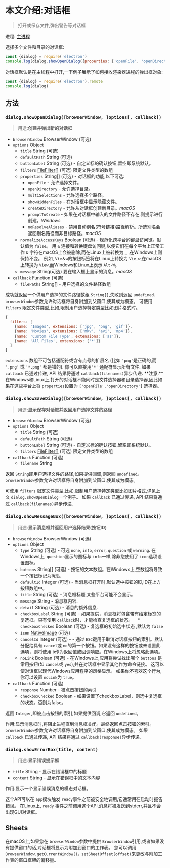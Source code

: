 # 本文介绍:对话框

> 打开或保存文件,弹出警告等对话框

进程: [主进程](../glossary.md#main-process)    

选择多个文件和目录的对话框:
```JavaScript
const {dialog} = require('electron')
console.log(dialog.showOpenDialog({properties: ['openFile', 'openDirectory', 'multiSelections']}))
```

对话框默认是在主线程中打开,一下例子展示了如何接收渲染器进程的弹出框对象:

```JavaScript
const {dialog} = require('electron').remote
console.log(dialog)
```

## 方法

### `dialog.showOpenDialog([browserWindow, ]options[, callback])`
> 用途:**创建并弹出新的对话框**

* `browserWindow` BrowserWindow (可选)
* `options` Object
  * `title` String (可选)
  * `defaultPath` String (可选)
  * `buttonLabel` String (可选) - 自定义标的确认按钮,留空即系统默认。
  * `filters` [FileFilter[]](structures/file-filter.md) (可选) 限定文件类型的数组
  * `properties` String[] (可选) - 对话框的功能,以下可选:
    * `openFile`  - 允许选择文件。
    * `openDirectory`  - 允许选择目录。
    * `multiSelections`  - 允许选择多个路径。
    * `showHiddenFiles`  - 在对话框中显示隐藏文件。
    * `createDirectory`  - 允许从对话框创建新目录。_macOS_ 
    * `promptToCreate`  - 如果在对话框中输入的文件路径不存在,则提示进行创建。_Windows_ 
    * `noResolveAliases`  - 禁用自动别名(符号链接)路径解析。所选别名会返回别名路径而非目标路径。_macOS_ 
  * `normalizeAccessKeys` Boolean (可选) - 规范化跨平台的键盘访问键。默认值为 `false`。
    用 `&` 连接和转换键盘访问键,以便它们在每个平台上正常工作
    `&` 字符在macOS上会被删除,而在Linux上被转换为  `_` ,在Windows上则保持不变。
    例如, `Vie＆w`的按钮标签将在Linux上转换为 `Vie_w`,在macOS上转换为 `View`,而Windows和Linux上表示 `Alt-W`。
  * `message` String(可选) 要在输入框上显示的消息。_macOS_ 
* `callback` Function (可选)
  * `filePaths` String[] - 用户选择的文件路径数组

成功就返回一个供用户选择的文件路径数组 `String[]`,失败则返回 `undefined`. 
`browserWindow`参数允许对话框将自身附加到父窗口,使其成为模态。
 可使用 `filters` 限定文件类型,比如,限制用户选择特定类型比如图片格式时。
```JavaScript
{
  filters: [
    {name: 'Images', extensions: ['jpg', 'png', 'gif']},
    {name: 'Movies', extensions: ['mkv', 'avi', 'mp4']},
    {name: 'Custom File Type', extensions: ['as']},
    {name: 'All Files', extensions: ['*']}
  ]
}
```
 `extensions` 数组不可包括通配符或含有点号的扩展名 (比如 `'png'`是正确的,而 `'.png'` 或 `'*.png'` 都是错的). 你可以直接用`'*'` 通配符显示所有文件.
如果 `callback` 已通过传递,  API 结果将通过 `callback(filenames)`异步传递.
 **注意:**在Windows和Linux上,打开的对话框不能同时是文件选择器和目录选择器,因此如果在这些平台上将 `properties`设置为 `['openFile','openDirectory']` 选择器。

### `dialog.showSaveDialog([browserWindow, ]options[, callback])`
> 用途:**显示保存对话框并返回用户选择文件的路径**

* `browserWindow` BrowserWindow (可选)
* `options` Object
  * `title` String (可选)
  * `defaultPath` String (可选)
  * `buttonLabel` String (可选) - 自定义标的确认按钮,留空即系统默认。
  * `filters` [FileFilter[]](structures/file-filter.md) (可选) 限定文件类型的数组
* `callback` Function (可选)
  * `filename` String

返回 `String`即用户选择文件的路径,如果提供回调,则返回 `undefined`。
 `browserWindow`参数允许对话框将自身附加到父窗口,使其成为模态。
 
 可使用 `filters` 限定文件类型,比如,限制用户选择特定类型比如图片格式,详见上文 `dialog.showOpenDialog`一个例子。
如果 `callback` 已通过传递,  API 结果将通过 `callback(filenames)`异步传递.

### `dialog.showMessageBox([browserWindow, ]options[, callback])`
> 用途:**显示消息框并返回用户选择结果(按钮ID)**

* `browserWindow` BrowserWindow (可选)
* `options` Object
  * `type` String (可选) - 可选 `none`, `info`, `error`, `question` 或
  `warning`. 在Windows上, `question`显示的图标与 `info`一样,除非您使用了 `icon`选项设置图标。
  * `buttons` String[] (可选) - 按钮的文本数组。在Windows上,空数组将导致一个按钮标记为`确定`。
  * `defaultId` Integer (可选) - 当消息框打开时,默认选中按钮的ID,ID在上方按钮数组中。
  * `title` String (可选) - 消息框标题,某些平台可能不会显示。
  * `message` String - 消息框内容.
  * `detail` String (可选) - 消息的额外信息.
  * `checkboxLabel` String (可选) - 如果提供，消息框将包含带有给定标签的复选框。只有使用 `callback`时，才能检查复选框的状态。
   * `checkboxChecked` Boolean (可选) - 复选框的初始选中状态 ,默认为 `false`
  * `icon` [NativeImage](native-image.md) (可选)
  * `cancelId` Integer (可选) - - 通过 `ESC`键用于取消对话框按钮的索引。默认分配给具有 `cancel`或 `no`的第一个按钮。如果没有这样的按钮或未设置此选项，则将使用 `0`作为返回值或回调响应。在Windows上将忽略此选项。
  * `noLink` Boolean (可选) - 在Windows上,应用将尝试找出哪个 `buttons` 是常用按钮(如 `cancel`或 `yes`),并在对话框中显示其他作为命令链接。
    这可以使对话框以现代Windows应用程序的风格显示。
    如果你不喜欢这个行为,你可以设置 `noLink`为 `true`。
* `callback` Function (可选)
  * `response` Number - 被点击按钮的索引
  * `checkboxChecked` Boolean - 如果设置了checkboxLabel，则选中复选框的状态。否则为false。
  
返回 `Integer`,即被点击按钮的索引,如果提供回调,它返回 `undefined`。

作用:显示消息框时,将阻止进程直到消息框关闭。最终返回点击按钮的索引。 `browserWindow`参数允许对话框将自身附加到父窗口,使其成为模态。
如果 `callback` 已通过传递,  API 结果将通过 `callback(response)`异步传递.

### `dialog.showErrorBox(title, content)`
> 用途:**显示错误提示框**

* `title` String - 显示在错误框中的标题
* `content` String - 显示在错误框中的文本内容

作用:显示一个显示错误消息的模态对话框。

这个API可以在 `app`模块触发 `ready`事件之前被安全地调用,它通常用在启动时报告错误。
在Linux上, `ready` 事件之前调用这个API,消息将被发送到stderr,并且不会出现GUI对话框。

## Sheets

在macOS上,如果您在 `browserWindow`参数中提供 `BrowserWindow`引用,或者如果没有提供窗口的话,对话框将显示为附加到窗口的工作表。
您可以调用 `BrowserWindow.getCurrentWindow()。setSheetOffset(offset)`来更改与附加工作表的窗口框架的偏移量。